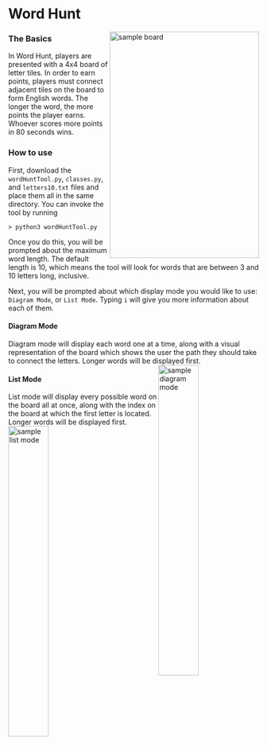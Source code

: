 # Word Hunt  

<img src="https://github.com/k-gerner/Game-Pigeon-Solvers/blob/master/Images/Word%20Hunt/sampleWordHuntBoard.jpeg" alt = "sample board" width="300" height="455" align = "right">     

### The Basics  
In Word Hunt, players are presented with a 4x4 board of letter tiles. In order to earn points, players must connect adjacent tiles on the board to form English words. The longer the word, the more points the player earns. Whoever scores more points in 80 seconds wins.
### How to use
First, download the `wordHuntTool.py`, `classes.py`, and `letters10.txt` files and place them all in the same directory. You can invoke the tool by running  
```
> python3 wordHuntTool.py
```
Once you do this, you will be prompted about the maximum word length. The default length is 10, which means the tool will look for words that are between 3 and 10 letters long, inclusive.  

Next, you will be prompted about which display mode you would like to use: `Diagram Mode`, or `List Mode`. Typing `i` will give you more information about each of them. 
#### Diagram Mode
Diagram mode will display each word one at a time, along with a visual representation of the board which shows the user the path they should take to connect the letters. Longer words will be displayed first.  
<img src="https://github.com/k-gerner/Game-Pigeon-Solvers/blob/master/Images/Word%20Hunt/sampleDiagramMode.png" alt = "sample diagram mode" width = "40%" align = "right">

#### List Mode
List mode will display every possible word on the board all at once, along with the index on the board at which the first letter is located. Longer words will be displayed first.  
<img src="https://github.com/k-gerner/Game-Pigeon-Solvers/blob/master/Images/Word%20Hunt/sampleListMode.png" alt = "sample list mode" width = "40%"> 
